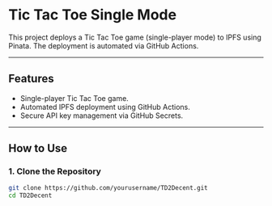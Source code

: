 # Tic Tac Toe Single Mode

This project deploys a Tic Tac Toe game (single-player mode) to IPFS using Pinata. The deployment is automated via GitHub Actions.

---

## Features

- Single-player Tic Tac Toe game.
- Automated IPFS deployment using GitHub Actions.
- Secure API key management via GitHub Secrets.

---

## How to Use

### 1. Clone the Repository
```bash
git clone https://github.com/yourusername/TD2Decent.git
cd TD2Decent
